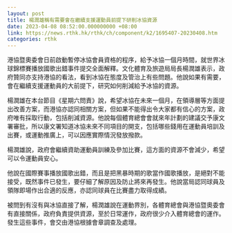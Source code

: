 ```yaml
---
layout: post
title: 楊潤雄稱有需要會在繼續支援運動員前提下研削冰協資源
date: 2023-04-08 08:52:00.000000000 +08:00
link: https://news.rthk.hk/rthk/ch/component/k2/1695407-20230408.htm
categories: rthk
---
```


港協暨奧委會日前啟動暫停冰協會員資格的程序，給予冰協一個月時間，就世界冰球錦標賽播放國歌出錯事件提交全面解釋。文化體育及旅遊局局長楊潤雄表示，政府贊同亦支持港協的看法，看到冰協在態度及管治上有些問題。他說如果有需要，會在繼續支援運動員的大前提下，研究如何削減給予冰協的資源。

楊潤雄在本台節目《星期六問責》說，希望冰協在未來一個月，在領導層等方面提出改善方案，而港協亦認同相關方案，但如果不能得出令大家都有信心的方案，政府唯有採取行動，包括削減資源。他說每個體育總會會就來年計劃的建議交予康文署審批，所以康文署知道冰協未來不同項目的開支，包括哪些錢用在運動員培訓及出賽，或運動推廣上，可以因應實際情況發放撥款。

楊潤雄說，政府會繼續資助運動員訓練及參加比賽，這方面的資源不會減少，希望可以令運動員安心。

他說在國際賽事播放國歌出錯，而且是把黑暴時期的歌當作國歌播放，是絕對不能接受，既然事件已發生，要仔細了解原因及防止將來再發生。他說當局認同球員及領隊即場作出合適的反應，亦認同球員在比賽盡力取得成績。

被問到有沒有與冰協直接了解，楊潤雄說在運動界別，各體育總會與港協暨奧委會有直接關係，政府負責提供資源，至於日常運作，政府很少介入體育總會的運作。發生這些事件，會交由港協根據會章調查及處理。
